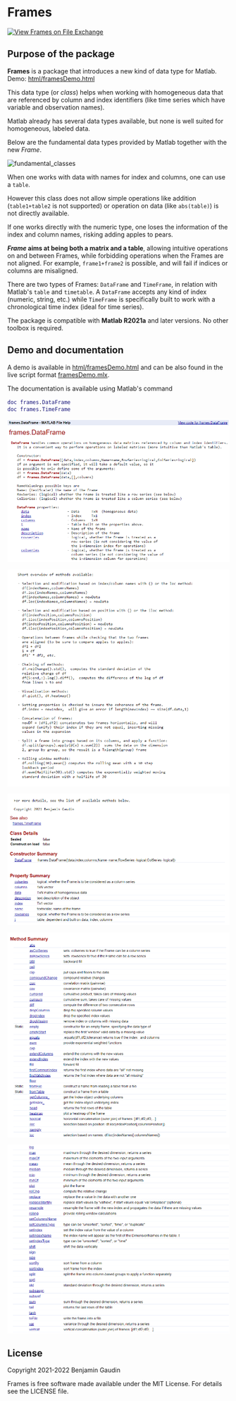 # Frames
[![View Frames on File Exchange](https://www.mathworks.com/matlabcentral/images/matlab-file-exchange.svg)](https://ch.mathworks.com/matlabcentral/fileexchange/95258-frames)

## Purpose of the package
**Frames** is a package that introduces a new kind of data type for Matlab. Demo: [html/framesDemo.html](https://htmlpreview.github.io/?https://github.com/benjamingaudin/Frames/blob/main/html/framesDemo.html) 

This data type (or _class_) helps when working with homogeneous data that are referenced by column and index identifiers (like time series which have variable and observation names).

Matlab already has several data types available, but none is well suited for homogeneous, labeled data.

Below are the fundamental data types provided by Matlab together with the new _Frame_.

![fundamental_classes](https://user-images.githubusercontent.com/57812158/124361682-8ef69e00-dc30-11eb-8fa3-1b4e81f24140.png)

When one works with data with names for index and columns, one can use a `table`.

However this class does not allow simple operations like addition (`table1+table2` is not supported) or operation on data (like `abs(table)`) is not directly available.

If one works directly with the numeric type, one loses the information of the index and column names, risking adding apples to pears.

**_Frame_ aims at being both a matrix and a table**, allowing intuitive operations on and between Frames, while forbidding operations when the Frames are not aligned.
For example, `frame1+frame2` is possible, and will fail if indices or columns are misaligned.

There are two types of Frames: `DataFrame` and `TimeFrame`, in relation with Matlab's `table` and `timetable`.
A `DataFrame` accepts any kind of index (numeric, string, etc.) while `TimeFrame` is specifically built to work with a chronological time index (ideal for time series).

The package is compatible with **Matlab R2021a** and later versions. No other toolbox is required.

## Demo and documentation
A demo is available in [html/framesDemo.html](https://htmlpreview.github.io/?https://github.com/benjamingaudin/Frames/blob/main/html/framesDemo.html) and can be also found in the live script format [framesDemo.mlx](framesDemo.mlx).

The documentation is available using Matlab's command
```Matlab
doc frames.DataFrame
doc frames.TimeFrame
```
<p><img src="img/docIntro.png"></p>
<p><img src="img/docMethodsDescr.png"></p>
<p><img src="img/docProps.png"></p>
<p><img src="img/docMethodsSummary1.png"></p>
<p><img src="img/docMethodsSummary2.png"></p>

## License
Copyright 2021-2022 Benjamin Gaudin

Frames is free software made available under the MIT License. For details see the LICENSE file.
